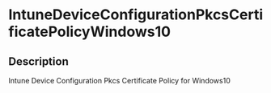 
# IntuneDeviceConfigurationPkcsCertificatePolicyWindows10

## Description

Intune Device Configuration Pkcs Certificate Policy for Windows10

